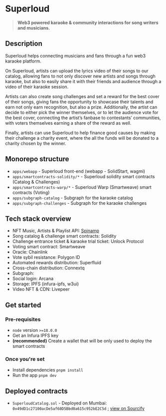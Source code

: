 # Superloud

> **Web3 powered karaoke & community interactions for song writers and musicians.**

## Description

Superloud helps connecting musicians and fans through a fun web3 karaoke platform.

On Superloud, artists can upload the lyrics video of their songs to our catalog, allowing fans to not only discover new artists and songs through karaoke, but also to easily share it with their friends and audience through a video of their karaoke session.

Artists can also create song challenges and set a reward for the best cover of their songs, giving fans the opportunity to showcase their talents and earn not only earn recognition, but also a prize.
Additionally, the artist can decide to either pick the winner themselves, or to let the audience vote for the best cover, connecting the artist’s fanbase to contestants’ communities, with voters themselves earning a share of the reward as well.

Finally, artists can use Superloud to help finance good causes by making their challenge a charity event, where the all the funds will be donated to a charity chosen by the winner.

## Monorepo structure

- `apps/webapp` - Superloud front-end (webapp - SolidStart, wagmi)
- `apps/smartcontracts-solidity/*` - Superloud solidity smart contracts (Catalog & Challenges)
- `apps/smartcontracts-warp/*` - Superloud Warp (Smartweave) smart contracts (Voting)
- `apps/subgraph-catalog` - Subgraph for the karaoke catalog
- `apps/subgraph-challenges` - Subgraph for the karaoke challenges

## Tech stack overview

- NFT Music, Artists & Playlist API: [Spinamp](https://dev.spinamp.xyz/)
- Song catalog & challenge smart contracts: Solidity
- Challenge entrance ticket & karaoke trial ticket: Unlock Protocol
- Voting smart contract: Smartweave
- Oracle: Chainlink
- Vote sybil resistance: Polygon ID
- Automated rewards distribution: Superfluid
- Cross-chain distribution: Connextq
- Subgraph:
- Social login: Arcana
- Storage: IPFS (infura-ipfs, w3ui)
- Video NFT & CDN: Livepeer

## Get started

### Pre-requisites

- `node` version `>=18.0.0`
- Get an Infura IPFS key
- **(recommended)** Create a wallet that will be only used to deploy the smart contracts

### Once you're set

- Install dependencies `pnpm install`
- Run the app `pnpm dev`

## Deployed contracts

- `SuperloudCatalog.sol` - Deployed on Mumbai: `0x49dD1c27100acDe5af60D5Bbd0a615c952bE2C5d` ; [view on Sourcify](https://repo.sourcify.dev/contracts/full_match/80001/0x49dD1c27100acDe5af60D5Bbd0a615c952bE2C5d/sources/project_/contracts/)
